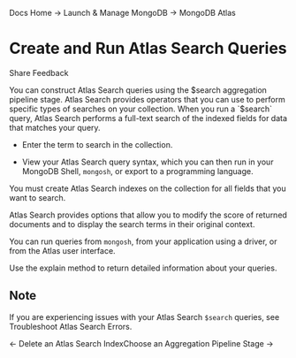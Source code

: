 Docs Home → Launch & Manage MongoDB → MongoDB Atlas

# Create and Run Atlas Search Queries

Share Feedback

You can construct Atlas Search queries using the $search aggregation pipeline
stage. Atlas Search provides operators that you can use to perform specific
types of searches on your collection. When you run a `$search` query, Atlas
Search performs a full-text search of the indexed fields for data that matches
your query.

  * Enter the term to search in the collection.

  * View your Atlas Search query syntax, which you can then run in your MongoDB Shell, `mongosh`, or export to a programming language.

You must create Atlas Search indexes on the collection for all fields that you
want to search.

Atlas Search provides options that allow you to modify the score of returned
documents and to display the search terms in their original context.

You can run queries from `mongosh`, from your application using a driver, or
from the Atlas user interface.

Use the explain method to return detailed information about your queries.

## Note

If you are experiencing issues with your Atlas Search `$search` queries, see
Troubleshoot Atlas Search Errors.

← Delete an Atlas Search IndexChoose an Aggregation Pipeline Stage →

